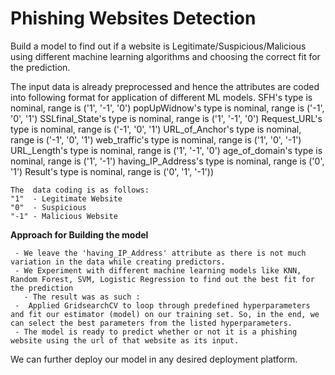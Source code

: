 # Phishing Websites Detection
Build a model to find out if a website is Legitimate/Suspicious/Malicious using different machine learning algorithms and choosing the correct fit for the prediction.

The input data is already preprocessed and hence the attributes are coded into following format for application of different ML models.
 	SFH's type is nominal, range is ('1', '-1', '0')
 	popUpWidnow's type is nominal, range is ('-1', '0', '1')
 	SSLfinal_State's type is nominal, range is ('1', '-1', '0')
 	Request_URL's type is nominal, range is ('-1', '0', '1')
 	URL_of_Anchor's type is nominal, range is ('-1', '0', '1')
 	web_traffic's type is nominal, range is ('1', '0', '-1')
 	URL_Length's type is nominal, range is ('1', '-1', '0')
 	age_of_domain's type is nominal, range is ('1', '-1')
 	having_IP_Address's type is nominal, range is ('0', '1')
 	Result's type is nominal, range is ('0', '1', '-1'))

    The  data coding is as follows:
    "1"  - Legitimate Website
    "0"  - Suspicious
    "-1" - Malicious Website


   **Approach for Building the model**

     - We leave the 'having_IP_Address' attribute as there is not much variation in the data while creating predictors.
     - We Experiment with different machine learning models like KNN, Random Forest, SVM, Logistic Regression to find out the best fit for the prediction
       - The result was as such :
     -  Applied GridsearchCV to loop through predefined hyperparameters and fit our estimator (model) on our training set. So, in the end, we can select the best parameters from the listed hyperparameters.
     - The model is ready to predict whether or not it is a phishing website using the url of that website as its input.

 We can further deploy our model in any desired deployment platform.

